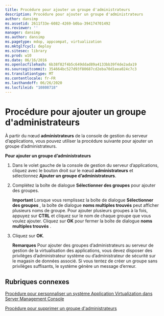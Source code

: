 ```yaml
---
title: Procédure pour ajouter un groupe d'administrateurs
description: Procédure pour ajouter un groupe d'administrateurs
author: dansimp
ms.assetid: 2611f33e-6082-4269-b0ba-394174701492
ms.reviewer: ''
manager: dansimp
ms.author: dansimp
ms.pagetype: mdop, appcompat, virtualization
ms.mktglfcycl: deploy
ms.sitesec: library
ms.prod: w10
ms.date: 06/16/2016
ms.openlocfilehash: 6b38f82f4b5c649ddad89a4133bb39f4de2ada19
ms.sourcegitcommit: 354664bc527d93f80687cd2eba70d1eea024c7c3
ms.translationtype: MT
ms.contentlocale: fr-FR
ms.lasthandoff: 06/26/2020
ms.locfileid: "10808718"
---
```

# Procédure pour ajouter un groupe d'administrateurs


À partir du nœud **administrateurs** de la console de gestion du serveur d’applications, vous pouvez utiliser la procédure suivante pour ajouter un groupe d’administrateurs.

**Pour ajouter un groupe d’administrateurs**

1.  Dans le volet gauche de la console de gestion du serveur d’applications, cliquez avec le bouton droit sur le nœud **administrateurs** et sélectionnez **Ajouter un groupe d’administrateurs**.

2.  Complétez la boîte de dialogue **Sélectionner des groupes** pour ajouter des groupes.

    **Important**  Lorsque vous remplissez la boîte de dialogue **Sélectionner des groupes** , la boîte de dialogue **noms multiples trouvés** peut afficher plusieurs noms de groupe. Pour ajouter plusieurs groupes à la fois, appuyez sur **CTRL** et cliquez sur le nom de chaque groupe que vous voulez ajouter. Cliquez sur **OK** pour fermer la boîte de dialogue **noms multiples trouvés** .

     

3.  Cliquez sur **OK**.

    **Remarques**  Pour ajouter des groupes d’administrateurs au serveur de gestion de la virtualisation des applications, vous devez disposer des privilèges d’administrateur système ou d’administrateur de sécurité sur le magasin de données associé. Si vous tentez de créer un groupe sans privilèges suffisants, le système génère un message d’erreur.

     

## Rubriques connexes


[Procédure pour personnaliser un système Application Virtualization dans Server Management Console](how-to-customize-an-application-virtualization-system-in-the-server-management-console.md)

[Procédure pour supprimer un groupe d'administrateurs](how-to-delete-an-administrator-group.md)

 

 





